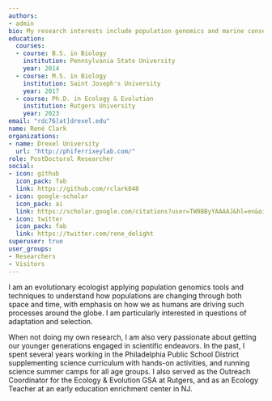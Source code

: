 ```yaml
---
authors:
- admin
bio: My research interests include population genomics and marine conservation.
education:
  courses:
  - course: B.S. in Biology
    institution: Pennsylvania State University
    year: 2014
  - course: M.S. in Biology
    institution: Saint Joseph's University
    year: 2017
  - course: Ph.D. in Ecology & Evolution
    institution: Rutgers University
    year: 2023
email: "rdc76[at]drexel.edu"
name: René Clark
organizations:
- name: Drexel University
  url: "http://phiferrixeylab.com/"
role: PostDoctoral Researcher
social:
- icon: github
  icon_pack: fab
  link: https://github.com/rclark848
- icon: google-scholar
  icon_pack: ai
  link: https://scholar.google.com/citations?user=TW9BByYAAAAJ&hl=en&oi=sra
- icon: twitter
  icon_pack: fab
  link: https://twitter.com/rene_delight
superuser: true
user_groups:
- Researchers
- Visitors
---
```


I am an evolutionary ecologist applying population genomics tools and techniques to understand how populations are changing through both space and time, with emphasis on how we as humans are driving such processes around the globe. I am particularly interested in questions of adaptation and selection.

When not doing my own research, I am also very passionate about getting our younger generations engaged in scientific endeavors. In the past, I spent several years working in the Philadelphia Public School District supplementing science curriculum with hands-on activities, and running science summer camps for all age groups. I also served as the Outreach Coordinator for the Ecology & Evolution GSA at Rutgers, and as an Ecology Teacher at an early education enrichment center in NJ.

